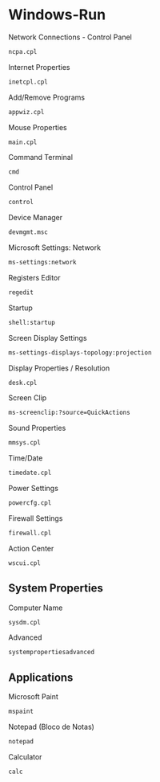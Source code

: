 # Windows-Run

Network Connections - Control Panel
```sh
ncpa.cpl
```

Internet Properties
```sh
inetcpl.cpl
```

Add/Remove Programs
```sh
appwiz.cpl
```

Mouse Properties
```sh
main.cpl
```

Command Terminal
```sh
cmd
```

Control Panel
```sh
control
```

Device Manager
```sh
devmgmt.msc
```

Microsoft Settings: Network
```sh
ms-settings:network
```

Registers Editor
```sh
regedit
```

Startup
```sh
shell:startup
```

Screen Display Settings
```sh
ms-settings-displays-topology:projection
```

Display Properties / Resolution
```sh
desk.cpl
```


Screen Clip
```sh
ms-screenclip:?source=QuickActions
```

Sound Properties
```sh
mmsys.cpl
```

Time/Date
```sh
timedate.cpl 
```

Power Settings
```sh
powercfg.cpl
```

Firewall Settings
```sh
firewall.cpl
```

Action Center
```sh
wscui.cpl
```

## System Properties

Computer Name
```sh
sysdm.cpl
```

Advanced
```sh
systempropertiesadvanced
```

## Applications

Microsoft Paint
```sh
mspaint
```

Notepad (Bloco de Notas)
```sh
notepad
```

Calculator
```sh
calc
```
